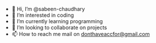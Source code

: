 - 👋 Hi, I’m @sabeen-chaudhary
- 👀 I’m interested in coding
- 🌱 I’m currently learning programming
- 💞️ I’m looking to collaborate on projects
- 📫 How to reach me mail on donthaveaccfor@gmail.com

<!---
sabeen-chaudhary/sabeen-chaudhary is a ✨ special ✨ repository because its `README.md` (this file) appears on your GitHub profile.
You can click the Preview link to take a look at your changes.
--->
